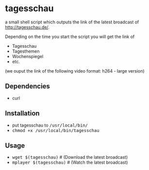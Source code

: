 tagesschau
==========
a small shell script which outputs the link of the latest broadcast of
http://tagesschau.de/.

Depending on the time you start the script you will get the link of
  - Tagesschau
  - Tagesthemen
  - Wochenspiegel
  - etc.

(we ouput the link of the following video format: h264 - large version)

Dependencies
------------
  - curl

Installation
-------------
  - put tagesschau to <tt>/usr/local/bin/</tt>
  - <tt>chmod +x /usr/local/bin/tagesschau</tt>

Usage
-----
  - <tt>wget $(tagesschau)</tt> # (Download the latest broadcast)
  - <tt>mplayer $(tagesschau)</tt> # (Watch the latest broadcast)

